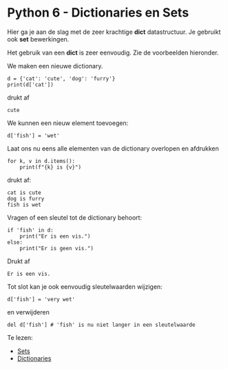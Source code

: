 # Python 6 - Dictionaries en Sets

Hier ga je aan de slag met de zeer krachtige **dict** datastructuur. Je gebruikt ook **set** bewerkingen.

Het gebruik van een **dict** is zeer eenvoudig. Zie de voorbeelden hieronder.

We maken een nieuwe dictionary.

    d = {'cat': 'cute', 'dog': 'furry'} 
    print(d['cat'])

drukt af

    cute

We kunnen een nieuw element toevoegen:

    d['fish'] = 'wet'

Laat ons nu eens alle elementen van de dictionary overlopen en afdrukken

    for k, v in d.items():
        print(f"{k} is {v}")

drukt af:

    cat is cute
    dog is furry
    fish is wet

Vragen of een sleutel tot de dictionary behoort:

    if 'fish' in d:
        print("Er is een vis.")
    else:
        print("Er is geen vis.")

Drukt af

    Er is een vis.

Tot slot kan je ook eenvoudig sleutelwaarden wijzigen:

    d['fish'] = 'very wet'

en verwijderen

    del d['fish'] # 'fish' is nu niet langer in een sleutelwaarde

Te lezen:

* [Sets](https://docs.python.org/3.7/tutorial/datastructures.html#sets)
* [Dictionaries](https://docs.python.org/3.7/tutorial/datastructures.html#dictionaries)

